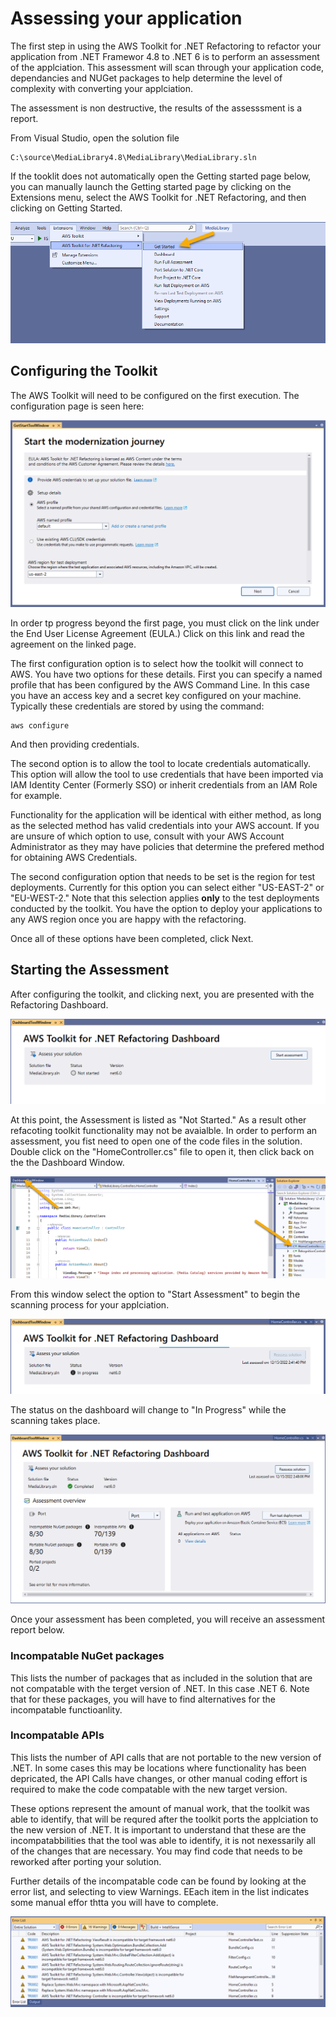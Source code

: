 # Assessing your application

The first step in using the AWS Toolkit for .NET Refactoring to refactor your application from .NET Framewor 4.8 to .NET 6 is to perform
an assessment of the applciation. This assessment will scan through your application code, dependancies and NUGet packages to help determine
the level of complexity with converting your applciation. 

The assessment is non destructive, the results of the assesssment is a report.

From Visual Studio, open the solution file

```
C:\source\MediaLibrary4.8\MediaLibrary\MediaLibrary.sln
```

If the tooklit does not automatically open the Getting started page below, you can manually launch the Getting started page by clicking on the Extensions menu, select the AWS Toolkit for .NET Refactoring, and then clicking on Getting Started. 

![Configure Toolkit Menu](img/toolkit-configure-menu.png)

## Configuring the Toolkit

The AWS Toolkit will need to be configured on the first execution. The configuration page is seen here:

![Configure Toolkit Menu](img/toolkit-configure.png)

In order tp progress beyond the first page, you must click on the link under the End User License Agreement (EULA.) Click on this link and read the agreement on the linked page.

The first configuration option is to select how the toolkit will connect to AWS. You have two options for these details. First you can specify a named profile that has been configured by the AWS Command Line. In this case you have an access key and a secret key configured on your machine. Typically these credentials are stored by using the command:
```
aws configure
```
And then providing credentials.

The second option is to allow the tool to locate credentials automatically. This option will allow the tool to use credentials that have been imported via IAM Identity Center (Formerly SSO) or inherit credentials from an IAM Role for example.

Functionality for the application will be identical with either method, as long as the selected method has valid credentials into your AWS account. If you are unsure of which option to use, consult with your AWS Account Administrator as they may have policies that determine the prefered method for obtaining AWS Credentials.

The second configuration option that needs to be set is the region for test deployments. Currently for this option you can select either "US-EAST-2" or "EU-WEST-2." Note that this selection applies **only** to the test deployments conducted by the toolkit. You have the option to deploy your applications to any AWS region once you are happy with the refactoring.

Once all of these options have been completed, click Next.

## Starting the Assessment

After configuring the toolkit, and clicking next, you are presented with the Refactoring Dashboard.

![Dashboard - Not Started](img/dashboard-not-started.png)

At this point, the Assessment is listed as "Not Started." As a result other refacoting toolkit functionality may not be avaialble. In order to perform an assessment, you fist need to open one of the code files in the solution. Double click on the "HomeController.cs" file to open it, then click back on the the Dashboard Window.

![Dashboard - Not Started](img/open-code-file.png)

From this window select the option to "Start Assessment" to begin the scanning process for your applciation.

![Dashboard - Not Started](img/assessment-in-progress.png)

The status on the dashboard will change to "In Progress" while the scanning takes place.

![Dashboard - Not Started](img/assessment-complete.png)

Once your assessment has been completed, you will receive an assessment report below.

### Incompatable NuGet packages

This lists the number of packages that as included in the solution that are not compatable with the terget version of .NET. In this case .NET 6. Note that for these packages, you will have to find alternatives for the incompatable functioanlity. 

### Incompatable APIs

This lists the number of API calls that are not portable to the new version of .NET. In some cases this may be locations where functionality has been depricated, the API Calls have changes, or other manual coding effort is required to make the code compatable with the new target version.

These options represent the amount of manual work, that the toolkit was able to identify, that will be requred after the toolkit ports the applciation to the new version of .NET. It is important to understand that these are the incompatabbilities that the tool was able to identify, it is not nexessarily all of the changes that are necessary. You may find code that needs to be reworked after porting your solution.

Further details of the incompatable code can be found by looking at the error list, and selecting to view Warnings. EEach item in the list indicates some manual effor thtta you will have to complete.

![Dashboard - Not Started](img/error-list.png)




